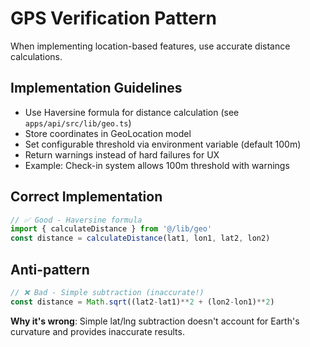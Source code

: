 # GPS Verification Pattern

When implementing location-based features, use accurate distance calculations.

## Implementation Guidelines

- Use Haversine formula for distance calculation (see `apps/api/src/lib/geo.ts`)
- Store coordinates in GeoLocation model
- Set configurable threshold via environment variable (default 100m)
- Return warnings instead of hard failures for UX
- Example: Check-in system allows 100m threshold with warnings

## Correct Implementation

```typescript
// ✅ Good - Haversine formula
import { calculateDistance } from '@/lib/geo'
const distance = calculateDistance(lat1, lon1, lat2, lon2)
```

## Anti-pattern

```typescript
// ❌ Bad - Simple subtraction (inaccurate!)
const distance = Math.sqrt((lat2-lat1)**2 + (lon2-lon1)**2)
```

**Why it's wrong**: Simple lat/lng subtraction doesn't account for Earth's curvature and provides inaccurate results.
